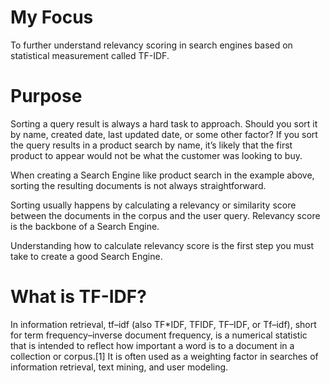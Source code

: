 # My Focus
To further understand relevancy scoring in search engines based on statistical measurement called TF-IDF.

# Purpose
Sorting a query result is always a hard task to approach. Should you sort it by name, created date, last updated date, or some other factor? If you sort the query results in a product search by name, it’s likely that the first product to appear would not be what the customer was looking to buy.

When creating a Search Engine like product search in the example above, sorting the resulting documents is not always straightforward.

Sorting usually happens by calculating a relevancy or similarity score between the documents in the corpus and the user query. Relevancy score is the backbone of a Search Engine.

Understanding how to calculate relevancy score is the first step you must take to create a good Search Engine.

# What is TF-IDF?
In information retrieval, tf–idf (also TF*IDF, TFIDF, TF–IDF, or Tf–idf), short for term frequency–inverse document frequency, is a numerical statistic that is intended to reflect how important a word is to a document in a collection or corpus.[1] It is often used as a weighting factor in searches of information retrieval, text mining, and user modeling.
